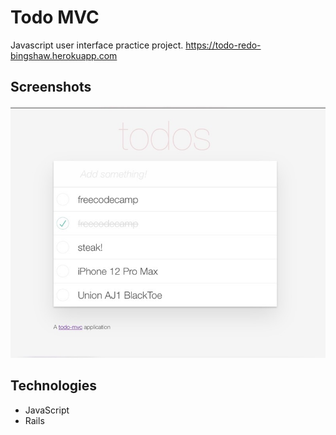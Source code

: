 # Todo MVC
Javascript user interface practice project.
https://todo-redo-bingshaw.herokuapp.com

## Screenshots
![Example screenshot](./todomvc.JPG)

## Technologies
* JavaScript
* Rails
